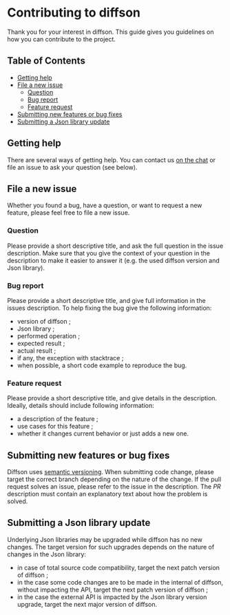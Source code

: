 # Contributing to diffson

Thank you for your interest in diffson.
This guide gives you guidelines on how you can contribute to the project.

<!-- START doctoc generated TOC please keep comment here to allow auto update -->
<!-- DON'T EDIT THIS SECTION, INSTEAD RE-RUN doctoc TO UPDATE -->
## Table of Contents

- [Getting help](#getting-help)
- [File a new issue](#file-a-new-issue)
  - [Question](#question)
  - [Bug report](#bug-report)
  - [Feature request](#feature-request)
- [Submitting new features or bug fixes](#submitting-new-features-or-bug-fixes)
- [Submitting a Json library update](#submitting-a-json-library-update)

<!-- END doctoc generated TOC please keep comment here to allow auto update -->

## Getting help

There are several ways of getting help.
You can contact us [on the chat](https://gitter.im/gnieh/diffson) or file an issue to ask your question (see below).

## File a new issue

Whether you found a bug, have a question, or want to request a new feature, please feel free to file a new issue.

### Question

Please provide a short descriptive title, and ask the full question in the issue description.
Make sure that you give the context of your question in the description to make it easier to answer it (e.g. the used diffson version and Json library).

### Bug report

Please provide a short descriptive title, and give full information in the issues description.
To help fixing the bug give the following information:
 - version of diffson ;
 - Json library ;
 - performed operation ;
 - expected result ;
 - actual result ;
 - if any, the exception with stacktrace ;
 - when possible, a short code example to reproduce the bug.

### Feature request

Please provide a short descriptive title, and give details in the description.
Ideally, details should include following information:
 - a description of the feature ;
 - use cases for this feature ;
 - whether it changes current behavior or just adds a new one.

## Submitting new features or bug fixes

Diffson uses [semantic versioning](https://semver.org/).
When submitting code change, please target the correct branch depending on the nature of the change.
If the pull request solves an issue, please refer to the issue in the description.
The _PR_ description must contain an explanatory text about how the problem is solved.

## Submitting a Json library update

Underlying Json libraries may be upgraded while diffson has no new changes.
The target version for such upgrades depends on the nature of changes in the Json library:
 - in case of total source code compatibility, target the next patch version of diffson ;
 - in the case some code changes are to be made in the internal of diffson, without impacting the API, target the next patch version of diffson ;
 - in the case the external API is impacted by the Json library version upgrade, target the next major version of diffson.
